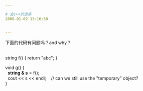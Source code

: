 ```yaml
---

# 会c++的进来
2008-01-02 13:16:58


---
```



<p>下面的代码有问题吗？and why？<br />
<br />
</p>
<p>string f() { return "abc"; } </p>
<p>void g() {<br />
&nbsp; <strong>string &amp; s</strong> = f();<br />
&nbsp; cout &lt;&lt; s &lt;&lt; endl;&nbsp;&nbsp;&nbsp; // can we still use the "temporary" object?<br />
}</p>
